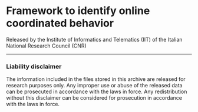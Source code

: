 # Framework to identify online coordinated behavior

Released by the Institute of Informatics and Telematics (IIT) of the
Italian National Research Council (CNR)

------

### Liability disclaimer

The information included in the files stored in this archive are
released for research purposes only. Any improper use or abuse of the
released data can be prosecuted in accordance with the laws in
force. Any redistribution without this disclaimer can be considered
for prosecution in accordance with the laws in force.